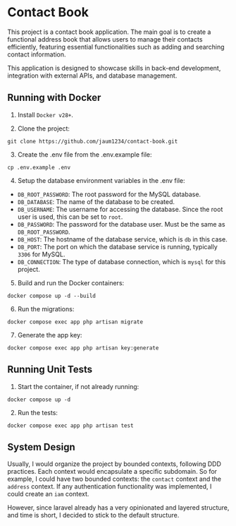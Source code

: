 # Contact Book

This project is a contact book application. The main goal is to create a functional address book that allows users to manage their contacts efficiently, featuring essential functionalities such as adding and searching contact information.

This application is designed to showcase skills in back-end development, integration with external APIs, and database management.

## Running with Docker

1. Install `Docker v28+`.

2. Clone the project:
```
git clone https://github.com/jaum1234/contact-book.git
```

3. Create the .env file from the .env.example file:
```
cp .env.example .env
```

4. Setup the database environment variables in the .env file:
  - `DB_ROOT_PASSWORD`: The root password for the MySQL database.
  - `DB_DATABASE`: The name of the database to be created.
  - `DB_USERNAME`: The username for accessing the database. Since the root user is used, this can be set to `root`.
  - `DB_PASSWORD`: The password for the database user. Must be the same as `DB_ROOT_PASSWORD`.
  - `DB_HOST`: The hostname of the database service, which is `db` in this case.
  - `DB_PORT`: The port on which the database service is running, typically `3306` for MySQL.
  - `DB_CONNECTION`: The type of database connection, which is `mysql` for this project.

5. Build and run the Docker containers:
```
docker compose up -d --build
```

6. Run the migrations:
```
docker compose exec app php artisan migrate
```

7. Generate the app key:
```
docker compose exec app php artisan key:generate
```

## Running Unit Tests

1. Start the container, if not already running:
```
docker compose up -d
```

2. Run the tests:
```
docker compose exec app php artisan test
```

## System Design

Usually, I would organize the project by bounded contexts, following DDD practices. Each context would encapsulate a specific subdomain. So for example, I could have two bounded contexts: the `contact` context and the `address` context. If any authentication functionality was implemented, I could create an `iam` context.

However, since laravel already has a very opinionated and layered structure, and time is short, I decided to stick to the default structure.